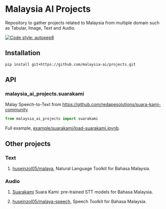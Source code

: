 # Malaysia AI Projects

Repository to gather projects related to Malaysia from multiple domain such as Tabular, Image, Text and Audio.

<p align="left">
<a href="https://github.com/hhatto/autopep8"><img alt="Code style: autopep8" src="https://img.shields.io/badge/code%20style-autopep8-000000.svg"></a>
</p>

## Installation

```bash
pip install git+https://github.com/malaysia-ai/projects.git
```

## API

### malaysia_ai_projects.suarakami

Malay Speech-to-Text from https://github.com/redapesolutions/suara-kami-community

```python
from malaysia_ai_projects import suarakami
```

Full example, [example/suarakami/load-suarakami.ipynb](example/suarakami/load-suarakami.ipynb).

## Other projects

### Text

1. [huseinzol05/malaya](https://github.com/huseinzol05/malaya), Natural Language Toolkit for Bahasa Malaysia.

### Audio

1. [Suarakami](https://github.com/redapesolutions/suara-kami-community) Suara Kami: pre-trained STT models for Bahasa Malaysia.

2. [huseinzol05/malaya-speech](https://github.com/huseinzol05/malaya-speech/), Speech Toolkit for Bahasa Malaysia.